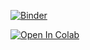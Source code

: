 [![Binder](https://mybinder.org/badge_logo.svg)](https://mybinder.org/v2/gh/keaveney/UCT3rdYearLabATLASOpenData/2021)

[![Open In Colab](https://colab.research.google.com/assets/colab-badge.svg)](https://colab.research.google.com/github/keaveney/UCT3rdYearLabATLASOpenData/blob/2021)
